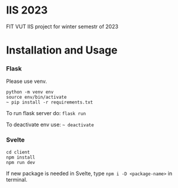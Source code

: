 # IIS 2023
FIT VUT IIS project for winter semestr of 2023

# Installation and Usage

### Flask
Please use venv.  
```
python -m venv env
source env/bin/activate
~ pip install -r requirements.txt
```
To run flask server do:
`flask run`  

To deactivate env use:
`~ deactivate`

### Svelte
```
cd client
npm install
npm run dev
```

If new package is needed in Svelte, type `npm i -D <package-name>` in terminal.